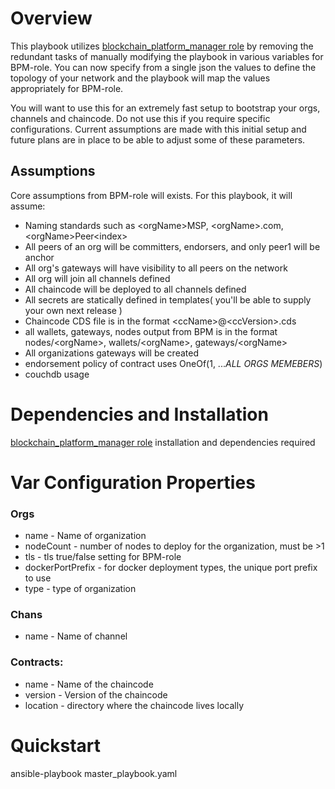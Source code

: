 # Overview

This playbook utilizes [blockchain_platform_manager role](https://galaxy.ansible.com/ibm/blockchain_platform_manager) by removing the redundant tasks
of manually modifying the playbook in various variables for BPM-role. You can now specify from a single json the values 
to define the topology of your network and the playbook will map the values appropriately for BPM-role.

You will want to use this for an extremely fast setup to bootstrap your orgs, channels and chaincode. Do not use this
if you require specific configurations. Current assumptions are made with this initial setup and future
plans are in place to be able to adjust some of these parameters.

## Assumptions

Core assumptions from BPM-role will exists. For this playbook, it will assume:

 - Naming standards such as \<orgName>MSP, \<orgName>.com, \<orgName>Peer\<index>
 - All peers of an org will be committers, endorsers, and only peer1 will be anchor
 - All org's gateways will have visibility to all peers on the network
 - All org will join all channels defined
 - All chaincode will be deployed to all channels defined
 - All secrets are statically defined in templates( you'll be able to supply your own next release )
 - Chaincode CDS file is in the format \<ccName>@\<ccVersion>.cds
 - all wallets, gateways, nodes output from BPM is in the format nodes/\<orgName>, wallets/\<orgName>, gateways/\<orgName>
 - All organizations gateways will be created
 - endorsement policy of contract uses OneOf(1, ...*ALL ORGS MEMEBERS*)
 - couchdb usage
 
# Dependencies and Installation

[blockchain_platform_manager role](https://galaxy.ansible.com/ibm/blockchain_platform_manager) installation and dependencies required

# Var Configuration Properties

### Orgs

- name - Name of organization
- nodeCount - number of nodes to deploy for the organization, must be >1
- tls - tls true/false setting for BPM-role
- dockerPortPrefix - for docker deployment types, the unique port prefix to use
- type - type of organization

### Chans

- name - Name of channel

### Contracts:

- name - Name of the chaincode
- version - Version of the chaincode
- location - directory where the chaincode lives locally

# Quickstart

ansible-playbook master_playbook.yaml